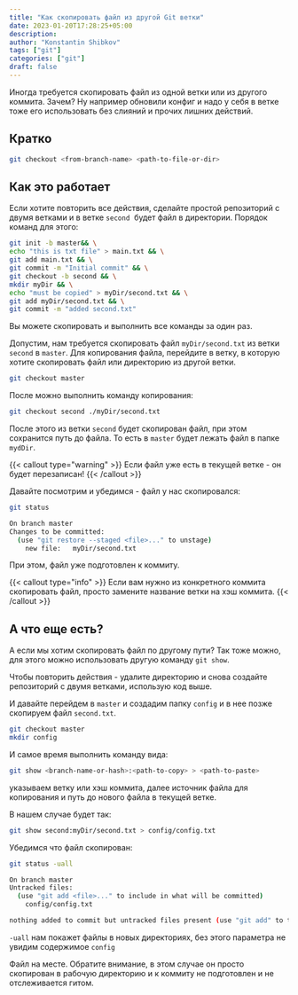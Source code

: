 ```yaml
---
title: "Как скопировать файл из другой Git ветки"
date: 2023-01-20T17:28:25+05:00
description: 
author: "Konstantin Shibkov"
tags: ["git"]
categories: ["git"]
draft: false
---
```


Иногда требуется скопировать файл из одной ветки или из другого коммита. Зачем?
Ну например обновили конфиг и надо у себя в ветке тоже его использовать без
слияний и прочих лишних действий.

## Кратко

```bash
git checkout <from-branch-name> <path-to-file-or-dir>
```

## Как это работает

Если хотите повторить все действия, сделайте простой репозиторий
с двумя ветками и в ветке `second`  будет файл в директории. Порядок команд для этого:

```bash
git init -b master&& \
echo "this is txt file" > main.txt && \
git add main.txt && \
git commit -m "Initial commit" && \
git checkout -b second && \
mkdir myDir && \
echo "must be copied" > myDir/second.txt && \
git add myDir/second.txt && \
git commit -m "added second.txt"
```

Вы можете скопировать и выполнить все команды за один раз.

Допустим, нам требуется скопировать файл `myDir/second.txt` из ветки `second`
в `master`. Для копирования файла, перейдите в ветку, в которую хотите скопировать файл или директорию из другой ветки.

```bash
git checkout master
```

После можно выполнить команду копирования:

```bash
git checkout second ./myDir/second.txt
```

После этого из ветки `second` будет скопирован файл, при этом сохранится
путь до файла. То есть в `master` будет лежать файл в папке `mydDir`.

{{< callout type="warning" >}}
Если файл уже есть в текущей ветке - он будет перезаписан!
{{< /callout >}}

Давайте посмотрим и убедимся - файл у нас скопировался:

```bash
git status

On branch master
Changes to be committed:
  (use "git restore --staged <file>..." to unstage)
	new file:   myDir/second.txt
```

При этом, файл уже подготовлен к коммиту.

{{< callout type="info" >}}
Если вам нужно из конкретного коммита скопировать файл, просто замените
название ветки на хэш коммита.
{{< /callout >}}

## А что еще есть?

А если мы хотим скопировать файл по другому пути? Так тоже можно, для
этого можно использовать другую команду `git show`.

Чтобы повторить действия - удалите директорию и снова создайте репозиторий
с двумя ветками, использую код выше.

И давайте перейдем в `master` и создадим папку `config` и в нее позже
скопируем файл `second.txt`.

```bash
git checkout master
mkdir config
```

И самое время выполнить команду вида:

```bash
git show <branch-name-or-hash>:<path-to-copy> > <path-to-paste>
```

указываем ветку или хэш коммита, далее источник файла для копирования
и путь до нового файла в текущей ветке.

В нашем случае будет так:

```bash
git show second:myDir/second.txt > config/config.txt
```

Убедимся что файл скопирован:

```bash
git status -uall

On branch master
Untracked files:
  (use "git add <file>..." to include in what will be committed)
	config/config.txt

nothing added to commit but untracked files present (use "git add" to track)
```

`-uall` нам покажет файлы в новых директориях, без этого параметра не увидим
содержимое `config`

Файл на месте. Обратите внимание, в этом случае он просто скопирован в
рабочую директорию и к коммиту не подготовлен и не отслеживается гитом.
